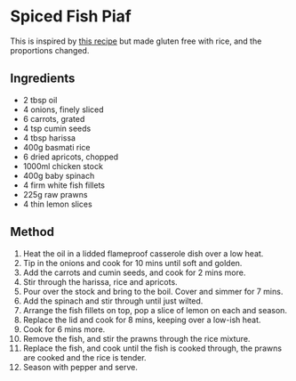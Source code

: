 
# Spiced Fish Piaf # 

This is inspired by [this recipe](https://www.bbcgoodfood.com/recipes/spiced-bulgur-pilaf-fish) but made gluten free with rice, and the proportions changed.

## Ingredients ## 

- 2 tbsp oil
- 4 onions, finely sliced
- 6 carrots, grated
- 4 tsp cumin seeds
- 4 tbsp harissa
- 400g basmati rice
- 6 dried apricots, chopped
- 1000ml chicken stock
- 400g baby spinach
- 4 firm white fish fillets
- 225g raw prawns
- 4 thin lemon slices


## Method ## 

1. Heat the oil in a lidded flameproof casserole dish over a low heat.
2. Tip in the onions and cook for 10 mins until soft and golden.
3. Add the carrots and cumin seeds, and cook for 2 mins more.
4. Stir through the harissa, rice and apricots.
5. Pour over the stock and bring to the boil. Cover and simmer for 7 mins.
6. Add the spinach and stir through until just wilted.
7. Arrange the fish fillets on top, pop a slice of lemon on each and season.
8. Replace the lid and cook for 8 mins, keeping over a low-ish heat.
9. Cook for 6 mins more.
9. Remove the fish, and stir the prawns through the rice mixture.
10. Replace the fish, and cook until the fish is cooked through, the prawns are cooked and the rice is tender.
10. Season with pepper and serve.

